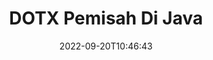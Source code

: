 ---
############################# Static ############################
layout: "auto-gen-merger"
date: 2022-09-20T10:46:43
draft: false
otherformats: epub html mht mhtml odp ods odt one otp ott pdf pps ppsx ppt pptx rtf

############################# Head ############################
head_title: "Pisahkan DOTX menjadi Beberapa File di Java"
head_description: "Pisahkan satu file DOTX menjadi beberapa file berdasarkan nomor halaman, interval halaman, halaman genap atau ganjil menggunakan API penggabungan dokumen."

############################# Header ############################
title: "DOTX Pemisah Di Java"
description: "Pisahkan DOTX dengan beberapa baris kode Java."
bg_image: "https://cms.admin.containerize.com/templates/aspose/App_Themes/V3/images/bg/header1.png"
bg_overlay: false
button:
    enable: true
    icon: "fas fa-arrow-down"
    label: "Unduh Uji Coba Gratis"
    link: "https://downloads.groupdocs.com/merger/java"

############################# SubMenu ############################
submenu:
    enable: true

    left:
        img_alt: "GroupDocs.Merger for Java"
        image: "https://cms.admin.containerize.com/templates/groupdocs/images/product-logos/90x90-noborder/groupdocs-merger-java.png"
        product: "GroupDocs.Merger"
        platform: "Java"

    middle:
        button:

            # button loop
            - link: "https://apireference.groupdocs.com/merger/java"
              text: "Referensi API"

            # button loop
            - link: "https://github.com/groupdocs-merger"
              text: "Contoh Kode"

            # button loop
            - link: "https://products.groupdocs.app/merger/family"
              text: "Demo Langsung"

            # button loop
            - link: "https://purchase.groupdocs.com/pricing/merger/java"
              text: "Harga"

    right:
        link_download: "https://downloads.groupdocs.com/merger"
        link_learn: "https://docs.groupdocs.com/merger/java"
        link_buy: "https://purchase.groupdocs.com"

############################# About ############################
about:
    enable: true
    title: "Tentang GroupDocs.Merger for Java API"
    content: |
        Pustaka [GroupDocs.Merger for Java](/id/merger/java/) menawarkan solusi sederhana untuk menggabungkan & memisahkan berbagai format dokumen dengan aman termasuk PDF, Microsoft Office (Word, Excel, PowerPoint, OneNote), OpenDocument, HTML, gambar, dan banyak lainnya dalam aplikasi Java. Dengan menambahkan hanya beberapa baris kode, lakukan beberapa operasi dokumen seperti memindahkan, menghapus, memutar, menukar, mengekstrak, atau mengubah orientasi halaman di dalam dokumen. API penggabungan dokumen juga mendukung pratinjau halaman dokumen sebagai gambar untuk menganalisis struktur dokumen, pemformatan, dan konten pada halaman.
        
        GroupDocs.Merger API adalah pilihan tepat untuk solusi perusahaan yang membutuhkan fitur pemisahan file. API ini didukung dengan baik di semua sistem operasi dan platform utama termasuk J2SE 7.0 (1.7), J2SE 8.0 (1.8), Java 10.

############################# Steps ############################
steps:
    enable: true
    title_left: "Pisahkan DOTX File Berdasarkan Halaman di Java"
    content_left: |
        [GroupDocs.Merger for Java](/id/merger/java/) memudahkan pengembang Java untuk membagi satu file DOTX menjadi beberapa file yang dihasilkan dengan menerapkan beberapa langkah mudah.
        
        * Inisialisasi **SplitOptions** dengan format jalur file output.
        * Buat instance baru **Merger** dan teruskan jalur dokumen sumber sebagai parameter konstruktor.
        * Panggil **split** dan teruskan objek **SplitOptions** untuk menyimpan dokumen yang dihasilkan.

    title_right: "Persyaratan sistem"
    content_right: |
        GroupDocs.Merger for Java API didukung di semua platform dan sistem operasi utama. Sebelum menjalankan kode di bawah ini, pastikan Anda telah menginstal prasyarat berikut di sistem Anda.

        * Sistem Operasi: Microsoft Windows, Linux, MacOS
        * Lingkungan Pengembangan: NetBeans, IntelliJ IDEA, Eclipse
        * Kerangka kerja: J2SE 7.0 (1.7), J2SE 8.0 (1.8), Java 10
        * Unduh versi terbaru GroupDocs.Merger for Java dari [Maven](https://repository.groupdocs.com/webapp/#/artifacts/browse/tree/General/repo/com/groupdocs/groupdocs-merger)
         
    code: |
     {{% merger/additional-styles %}}
     {{< merger/code-merger title="Cara membagi file DOTX menggunakan kode contoh Java">}}

        ```java    
        // Pisahkan file DOTX menggunakan GroupDocs.Merger untuk Java API
        String filePath = "input.dotx";
        String filePathOut = "output.dotx";
        
        // Inisialisasi kelas SplitOptions dengan format jalur file keluaran
        SplitOptions splitOptions = new SplitOptions(filePathOut, new int[] { 3, 6, 8 });

        // Instansiasi Penggabungan dengan dokumen masukan DOTX
        Merger merger = new Merger(filePath);

        // Panggil metode split dan berikan objek SplitOptions untuk menyimpan dokumen yang dihasilkan
        merger.split(splitOptions);
        ```
     {{< /merger/code-merger >}}

############################# Demos ############################
demos:
    enable: true
    title: "Demo Langsung - Pisahkan DOTX File Online"
    content: |
       Pisahkan file DOTX sekarang juga dengan mengunjungi situs web [GroupDocs.Merger Live Demo](https://products.groupdocs.app/splitter/dotx).
       Demo langsung memiliki manfaat sebagai berikut.
        
############################# About Formats ############################
about_formats:
    enable: true

############################# More Formats ############################
more_formats:
    enable: true
    title: "Pisahkan File dari Format Lain"
    content: |
        Java mendokumentasikan penggabungan & API pemisahan untuk format file dan gambar. Pisahkan beberapa format file populer seperti yang dinyatakan di bawah ini.

############################# Back to top ###############################
back_to_top:
    enable: true
---